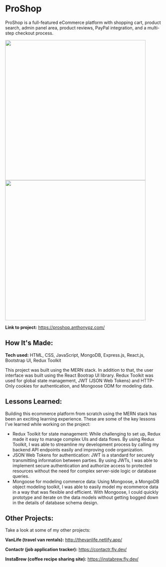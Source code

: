 # ProShop

ProShop is a full-featured eCommerce platform with shopping cart, product search, admin panel area, product reviews, PayPal integration, and a multi-step checkout process.

<img src="https://i.ibb.co/GMXNVcb/1687986019771-Up-Mock.png" width=450 height='auto' /> <img src="https://i.ibb.co/dDV2vZj/1687986105529-Up-Mock.png" width=450 height='auto' />

**Link to project:** https://proshop.anthonypz.com/


## How It's Made:

**Tech used:** HTML, CSS, JavaScript, MongoDB, Express.js, React.js, Bootstrap UI, Redux Toolkit

This project was built using the MERN stack. In addition to that, the user interface was built using the React Bootrap UI library. Redux Toolkit was used for global state management, JWT (JSON Web Tokens) and HTTP-Only cookies for authentication, and Mongoose ODM for modeling data.

## Lessons Learned:

Building this ecommerce platform from scratch using the MERN stack has been an exciting learning experience. These are some of the key lessons I've learned while working on the project:

- Redux Toolkit for state management: While challenging to set up, Redux made it easy to manage complex UIs and data flows. By using Redux Toolkit, I was able to streamline my development process by calling my backend API endpoints easily and improving code organization.
- JSON Web Tokens for authentication: JWT is a standard for securely transmitting information between parties. By using JWTs, I was able to implement secure authentication and authorize access to protected resources without the need for complex server-side logic or database queries.
- Mongoose for modeling commerce data: Using Mongoose, a MongoDB object modeling toolkit, I was able to easily model my ecommerce data in a way that was flexible and efficient. With Mongoose, I could quickly prototype and iterate on the data models without getting bogged down in the details of database schema design.

## Other Projects:

Take a look at some of my other projects:

**VanLife (travel van rentals):** http://thevanlife.netlify.app/

**Contactr (job application tracker):** https://contactr.fly.dev/

**InstaBrew (coffee recipe sharing site):** https://instabrew.fly.dev/
